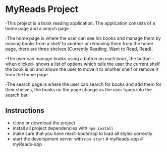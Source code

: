 # MyReads Project

-This project is a book reading application. The application consists of a home page and a search page.

-The home page is where the user can see his books and manage them by moving books from a shelf to another or removing them from
the home page, there are three shelves (Currently Reading, Want to Read, Read).

-The user can manage books using a button on each book, the button -when clicked- shows a list of options which tells the user
the current shelf the book is on and allows the user to move it to another shelf or remove it from the home page.

-The search page is where the user can search for books and add them for their shelves, the books on the page change as the user
types into the search bar.

## Instructions

- clone or download the project
- install all project dependencies with `npm install`
- make sure that you have react-bootstrap to load all styles correctly
- start the development server with `npm start`
#   m y R e a d s - a p p  
 #   m y R e a d s - a p p  
 